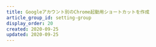 ```yaml
---
title: Googleアカウント別のChrome起動用ショートカットを作成
article_group_id: setting-group
display_order: 20
created: 2020-09-25
updated: 2020-09-25
---
```

